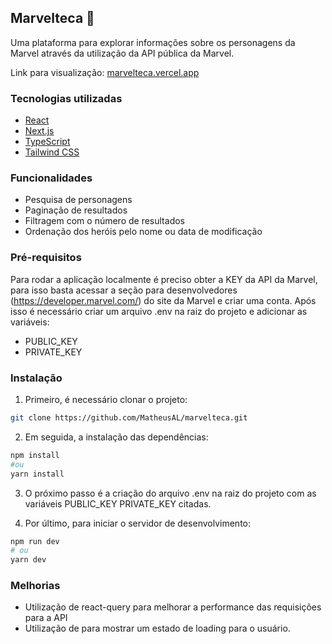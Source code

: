 
## Marvelteca 🦸

Uma plataforma para explorar informações sobre os personagens da Marvel através da utilização da API pública da Marvel.

Link para visualização: [marvelteca.vercel.app](https://marvelteca.vercel.app)

### Tecnologias utilizadas
- [React](https://react.dev/)
- [Next.js](https://nextjs.org/)
- [TypeScript](https://www.typescriptlang.org/)
- [Tailwind CSS](https://www.tailwindcss.com/)

### Funcionalidades
- Pesquisa de personagens
- Paginação de resultados
- Filtragem com o número de resultados
- Ordenação dos heróis pelo nome ou data de modificação

### Pré-requisitos

Para rodar a aplicação localmente é preciso obter a KEY da API da Marvel, para isso basta acessar a seção para desenvolvedores (https://developer.marvel.com/) do site da Marvel e criar uma conta. Após isso é necessário criar um arquivo .env na raiz do projeto e adicionar as variáveis:

- PUBLIC_KEY
- PRIVATE_KEY

### Instalação

1. Primeiro, é necessário clonar o projeto:
```bash
git clone https://github.com/MatheusAL/marvelteca.git
```
2. Em seguida, a instalação das dependências:
```bash
npm install
#ou
yarn install
```
3. O próximo passo é a criação do arquivo .env na raiz do projeto com as variáveis PUBLIC_KEY PRIVATE_KEY citadas.

4. Por último, para iniciar o servidor de desenvolvimento:
```bash
npm run dev 
# ou
yarn dev
```

### Melhorias

- Utilização de react-query para melhorar a performance das requisições para a API
- Utilização de <Suspense> para mostrar um estado de loading para o usuário.
